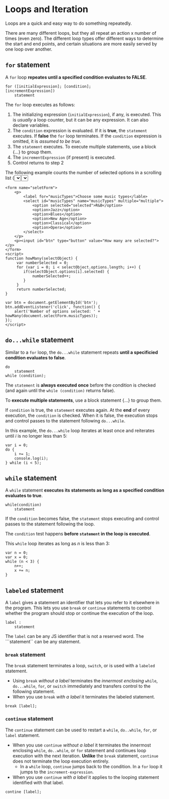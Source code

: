 # Loops and Iteration

Loops are a quick and easy way to do something repeatedly.

There are many different loops, but they all repeat an action x number of times (even zero). The different loop types offer different ways to determine the start and end points, and certain situations are more easily served by one loop over another.

## ```for``` statement
A ```for``` loop **repeates until a specified condition evaluates to FALSE**.

```
for ([initialExpression]; [condition];
[incrementExpression])
    statement
```

The ```for``` loop executes as follows:
1. The initializing expression (```initialExpression```), if any, is executed. This is *usually* a loop counter, but it can be any expression. It can also declare variables.
2. The ```condition``` expression is evaluated. If it is **true**, the ```statement``` executes. If **false** the ```for``` loop terminates. If the ```condition``` expression is omitted, it is *assumed to be true*.
3. The ```statement``` executes. To execute multiple statements, use a block {...} to group them.
4. The ```incrementExpression``` (if present) is executed.
5. Control returns to step 2

The following example counts the number of selected options in a scrolling list (<select> element). The ```for``` statement declares variable ```i``` and sets it to zero. It checks that ```i``` is less than the number of <select> options, performs the ```if``` statement, and increments ```i``` by one after each pass.
```
<form name="seletForm">
    <p>
        <label for="musicTypes">Choose some music types</lable>
        <select id="musicTypes" name="musicTypes" multiple="multiple">
            <option selected="selected">R&B</option>
            <option>Jazz</option>
            <option>Blues</option>
            <option>New Age</option>
            <option>Classical</option>
            <option>Opera</option>
        </select>
    </p>
    <p><input id="btn" type="button" value="How many are selected?"></p>
</form>
<script>
function howMany(selectObject) {
     var numberSelected = 0;
     for (var i = 0; i < selectObject.options.length; i++) {
        if(selectObject.options[i].selected) {
            numberSelected++;
        }
     }
     return numberSelected;
}

var btn = document.getElementById('btn');
btn.addEventListener('click', function() {
    alert('Number of options selected: ' + howMany(document.selectForm.musicTypes));
});
</script>
```

## ```do...while``` statement

Similar to a ```for``` loop, the ```do...while``` statement repeats **until a specificied condition evaluates to false**. 

```
do
    statement
while (condition);
```

The ```statement``` is **always executed once** before the condition is checked (and again until the ```while (condition)``` returns false). 

To **execute multiple statements**, use a block statement {...} to group them.

If ```condition``` is true, the ```statement``` executes again. At the **end** of every execution, the ```condition``` is checked. When it is false, the execution stops and control passes to the statement following ```do...while```.

In this example, the ```do...while``` loop iterates at least once and reiterates until *i* is no longer less than 5:

```
var i = 0;
do {
    i += 1;
    console.log(i);
} while (i < 5);
```

## ```while``` statement

A ```while``` statement **executes its statements as long as a specified condition evaluates to true**. 

```
while(condition)
    statement
```

If the ```condition``` becomes false, the ```statement``` stops executing and control passes to the statement following the loop.

The ```condition``` test happens **before ```statement``` in the loop is executed**.  

This ```while``` loop iterates as long as *n* is less than 3:
```
var n = 0;
var x = 0;
while (n < 3) {
    n++;
    x += n;
}
```

## ```labeled``` statement

A ```label``` gives a statement an identifier that lets you refer to it elsewhere in the program. This lets you use ```break``` or ```continue``` statements to control whether the program should stop or continue the execution of the loop.

```
label : 
    statement
```

The ```label``` can be any JS identifier that is not a reserved word. The ```statement`` can be any statement.

### ```break``` statement

The ```break``` statement terminates a loop, ```switch```, or is used with a ```labeled``` statement. 

- Using ```break``` *without a label* terminates the *innermost enclosing* ```while```, ```do...while```, ```for```, or ```switch``` immediately and transfers control to the following statement.
- When you use ```break``` *with a label* it terminates the labeled statement.

```
break [label];
```

### ```continue``` statement

The ```continue``` statement can be used to restart a ```while```, ```do..while```, ```for```, or ```label``` statement.

- When you use ```continue``` *without a label* it terminates the innermost enclosing ```while```, ```do..while```, or ```for``` statement and continues loop execution with the next iteration. **Unlike** the ```break``` statement, ```continue``` does not terminate the loop execution entirely.
    - In a ```while``` loop, ```continue``` jumps back to the condition. In a ```for``` loop it jumps to the ```increment-expression```.
- When you use ```continue``` *with a label* it applies to the looping statement identified with that label.

```
contine [label];
```


